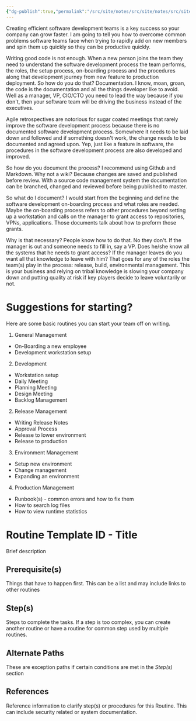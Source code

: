 ```yaml
---
{"dg-publish":true,"permalink":"/src/site/notes/src/site/notes/src/site/notes/creating-efficient-software-development-teams/","tags":["software","development","programming","process"]}
---
```





Creating efficient software development teams is a key success so your company can grow faster.  I am going to tell you how to overcome common problems software teams face when trying to rapidly add on new members and spin them up quickly so they can be productive quickly.

Writing good code is not enough.  When a new person joins the team they need to understand the software development process the team performs, the roles, the setup process,  on-boarding process and the procedures along that development journey from new feature to production deployment.  So how do you do that? Documentation.  I know, moan, groan, the code is the documentation and all the things developer like to avoid.   Well as a manager, VP, CIO/CTO you need to lead the way because if you don't, then your software team will be driving the business instead of the executives.

Agile retrospectives are notorious for sugar coated meetings that rarely improve the software development process because there is no documented software development process.   Somewhere it needs to be laid down and followed and if something doesn't work, the change needs to be documented and agreed upon.  Yep, just like a feature in software, the procedures in the software development process are also developed and improved.

So how do you document the process?   I recommend using Github and Markdown. Why not a wiki?  Because changes are saved and published before review.  With a source code management system the documentation can be branched, changed and reviewed before being published to master.

So what do I document?  I would start from the beginning and define the software development on-boarding process and what roles are needed.  Maybe the on-boarding process refers to other procedures beyond setting up a workstation and calls on the manager to grant access to repositories, VPNs, applications. Those documents talk about how to preform those grants.

Why is that necessary?  People know how to do that.  No they don't. If the manager is out and someone needs to fill in, say a VP.  Does he/she know all the systems that he needs to grant access?   If the manager leaves do you want all that knowledge to leave with him?  That goes for any of the roles the team(s) play in the process: release, build, environmental management.   This is your business and relying on tribal knowledge is slowing your company down and putting quality at risk if key players decide to leave voluntarily or not.
# Suggestions for starting?

Here are some basic routines you can start your team off on writing.
1. General Management
  - On-Boarding a new employee
  - Development workstation setup
2. Development
  - Workstation setup
  - Daily Meeting
  - Planning Meeting
  - Design Meeting
  - Backlog Management
2. Release Management
  - Writing Release Notes
  - Approval Process
  - Release to lower environment
  - Release to production
3. Environment Management
  - Setup new environment
  - Change management
  - Expanding an environment
4. Production Management
  - Runbook(s) - common errors and how to fix them
  - How to search log files
  - How to view runtime statistics

# Routine Template ID - Title

Brief description

## Prerequisite(s)

Things that have to happen first.  This can be a list and may include
links to other routines

## Step(s)

Steps to complete the tasks.  If a step is too complex, you can create another routine or have a routine for common step used by multiple routines.

## Alternate Paths

These are exception paths if certain conditions are met in the *Step(s)*
section

## References

Reference information to clarify step(s) or procedures for this Routine.  This can include security related or system documentation.
